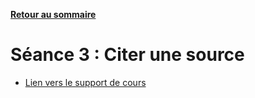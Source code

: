 **[Retour au sommaire](README.md)**

# Séance 3 : Citer une source

- [Lien vers le support de cours](https://docs.google.com/presentation/d/1-Y678g7Dbflm0iBmGAhloU3xNLyzXgls76RSYOL8zgk/edit?usp=sharing)
